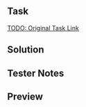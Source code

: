 <!-- Optional: Screenshot -->

## Task

<!-- TODO: Quick overview of the task -->

[TODO: Original Task Link](#task)

## Solution

<!-- TODO: Optional: Details on the solution -->

## Tester Notes

<!-- TODO: Optional: Notes about testing -->

## Preview

<!-- Optional: Notes about accessing the preview -->

<!-- [TODO: Preview Link](#preview) -->
